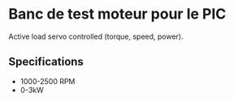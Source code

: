 # Banc de test moteur pour le PIC

Active load servo controlled (torque, speed, power).

## Specifications

* 1000-2500 RPM
* 0-3kW
